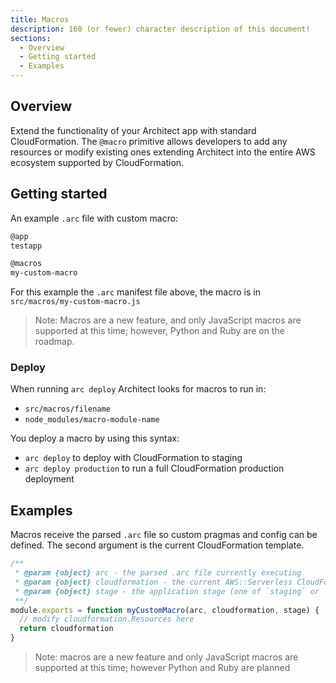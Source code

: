 ```yaml
---
title: Macros
description: 160 (or fewer) character description of this document!
sections:
  - Overview
  - Getting started
  - Examples
---
```


## Overview

Extend the functionality of your Architect app with standard CloudFormation. The `@macro` primitive allows developers to add any resources or modify existing ones extending Architect into the entire AWS ecosystem supported by CloudFormation.

## Getting started

An example `.arc` file with custom macro:

```bash
@app
testapp

@macros
my-custom-macro
```

For this example the `.arc` manifest file above, the macro is in `src/macros/my-custom-macro.js`

> Note: Macros are a new feature, and only JavaScript macros are supported at this time; however, Python and Ruby are on the roadmap.

### Deploy

When running `arc deploy` Architect looks for macros to run in: 

- `src/macros/filename`
- `node_modules/macro-module-name`

You deploy a macro by using this syntax:

- `arc deploy` to deploy with CloudFormation to staging
- `arc deploy production` to run a full CloudFormation production deployment

## Examples

Macros receive the parsed `.arc` file so custom pragmas and config can be defined. The second argument is the current CloudFormation template. 

```js
/**
 * @param {object} arc - the parsed .arc file currently executing
 * @param {object} cloudformation - the current AWS::Serverless CloudFormation template
 * @param {object} stage - the application stage (one of `staging` or `production`)
 **/
module.exports = function myCustomMacro(arc, cloudformation, stage) {
  // modify cloudformation.Resources here
  return cloudformation
}
```
> Note: macros are a new feature and only JavaScript macros are supported at this time; however Python and Ruby are planned
